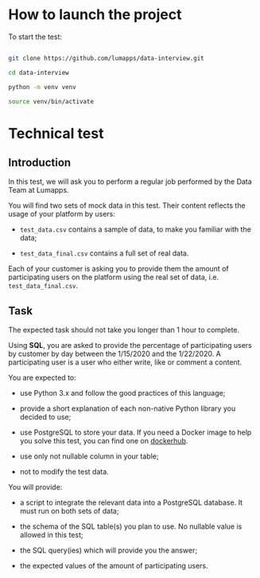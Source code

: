 
# How to launch the project

To start the test:

```bash

git clone https://github.com/lumapps/data-interview.git

cd data-interview

python -m venv venv

source venv/bin/activate

```

# Technical test

## Introduction

In this test, we will ask you to perform a regular job performed by the Data Team at Lumapps.

You will find two sets of mock data in this test. Their content reflects the usage of your platform by users:

- `test_data.csv` contains a sample of data, to make you familiar with the data;

- `test_data_final.csv` contains a full set of real data.

Each of your customer is asking you to provide them the amount of participating users on the platform using the real set of data, i.e. `test_data_final.csv`.

## Task

The expected task should not take you longer than 1 hour to complete.

Using **SQL**, you are asked to provide the percentage of participating users by customer by day between the 1/15/2020 and the 1/22/2020. A participating user is a user who either write, like or comment a content.

You are expected to:

- use Python 3.x and follow the good practices of this language;

- provide a short explanation of each non-native Python library you decided to use;

- use PostgreSQL to store your data. If you need a Docker image to help you solve this test, you can find one on [dockerhub](https://hub.docker.com/_/postgres).

- use only not nullable column in your table;

- not to modify the test data.

You will provide:

- a script to integrate the relevant data into a PostgreSQL database. It must run on both sets of data;

- the schema of the SQL table(s) you plan to use. No nullable value is allowed in this test;

- the SQL query(ies) which will provide you the answer;

- the expected values of the amount of participating users.
